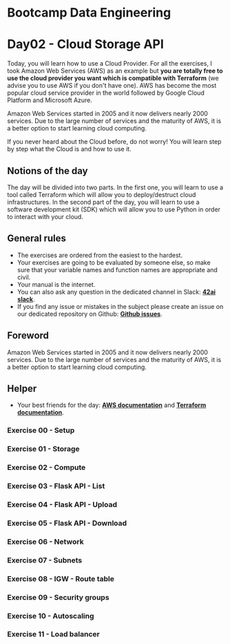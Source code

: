 # Bootcamp Data Engineering

# Day02 - Cloud Storage API

Today, you will learn how to use a Cloud Provider. For all the exercises, I took Amazon Web Services (AWS) as an example but **you are totally free to use the cloud provider you want which is compatible with Terraform** (we advise you to use AWS if you don't have one). AWS has become the most popular cloud service provider in the world followed by Google Cloud Platform and Microsoft Azure.

Amazon Web Services started in 2005 and it now delivers nearly 2000 services. Due to the large number of services and the maturity of AWS, it is a better option to start learning cloud computing.

If you never heard about the Cloud before, do not worry! You will learn step by step what the Cloud is and how to use it.

## Notions of the day

The day will be divided into two parts. In the first one, you will learn to use a tool called Terraform which will allow you to deploy/destruct cloud infrastructures. In the second part of the day, you will learn to use a software development kit (SDK) which will allow you to use Python in order to interact with your cloud.

## General rules

* The exercises are ordered from the easiest to the hardest.
* Your exercises are going to be evaluated by someone else, so make sure that your variable names and function names are appropriate and civil. 
* Your manual is the internet.
* You can also ask any question in the dedicated channel in Slack: **[42ai slack](https://42-ai.slack.com)**.
* If you find any issue or mistakes in the subject please create an issue on our dedicated repository on Github:  **[Github issues](https://github.com/42-AI/bootcamp_data-engineering/issues)**.

## Foreword

Amazon Web Services started in 2005 and it now delivers nearly 2000 services. Due to the large number of services and the maturity of AWS, it is a better option to start learning cloud computing.

## Helper 

* Your best friends for the day: **[AWS documentation](https://docs.aws.amazon.com/index.html)** and **[Terraform documentation](https://www.terraform.io/docs/index.html)**.

### Exercise 00 - Setup
### Exercise 01 - Storage
### Exercise 02 - Compute
### Exercise 03 - Flask API - List
### Exercise 04 - Flask API - Upload
### Exercise 05 - Flask API - Download
### Exercise 06 - Network
### Exercise 07 - Subnets
### Exercise 08 - IGW - Route table
### Exercise 09 - Security groups
### Exercise 10 - Autoscaling
### Exercise 11 - Load balancer
